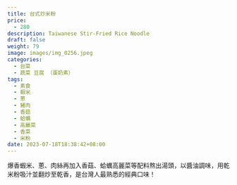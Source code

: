 ```yaml
---
title: 台式炒米粉
price:
  - 280
description: Taiwanese Stir-Fried Rice Noodle
draft: false
weight: 79
image: images/img_0256.jpeg
categories:
  - 台菜
  - 蔬菜 豆腐 （蛋奶素）
tags:
  - 素食
  - 蝦米
  - 蔥
  - 豬肉
  - 香菇
  - 蛤蠣
  - 高麗菜
  - 香菜
  - 米粉
date: 2023-07-18T18:38:42+08:00
---
```

爆香蝦米、蔥、肉絲再加入香菇、蛤蠣高麗菜等配料熬出湯頭，以醬油調味，用乾米粉吸汁並翻炒至乾香，是台灣人最熟悉的經典口味！
